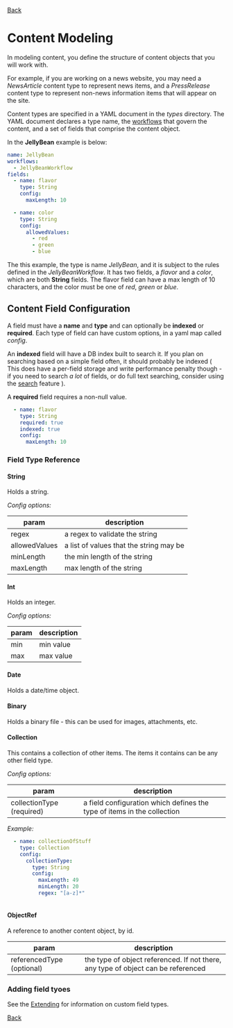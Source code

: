 [Back](../)

# Content Modeling

In modeling content, you define the structure of content objects that you will work with. 

For example, if you are working on a news website, you may need a _NewsArticle_ content type to represent
news items, and a _PressRelease_ content type to represent non-news information items that will appear on 
the site. 

Content types are specified in a YAML document in the _types_ directory. The YAML document declares a type
name, the [workflows](WORKFLOW.md) that govern the content, and a set of fields that comprise the content
object.

In the **JellyBean** example is below:

```yaml
name: JellyBean
workflows:
  - JellyBeanWorkflow
fields:
  - name: flavor
    type: String
    config:
      maxLength: 10

  - name: color
    type: String
    config:
      allowedValues:
        - red
        - green
        - blue
```

The this example, the type is name _JellyBean_, and it is subject to the rules defined in the _JellyBeanWorkflow_.
 It has two fields, a _flavor_ and a _color_, which are both **String** fields. The flavor field can have a max 
 length of 10 characters, and the color must be one of _red_, _green_ or _blue_.

## Content Field Configuration

A field must have a **name** and **type** and can optionally be **indexed** or **required**. Each type of field can
have custom options, in a yaml map called _config_. 

An **indexed** field will have a DB index built to search it. If you plan on searching based on a simple field often, it
should probably be indexed ( This does have a per-field storage and write performance penalty though - if you need to 
search _a lot_ of fields, or do full text searching, consider using the [search](SEARCH.md) feature ). 

A **required** field requires a non-null value.

```yaml
  - name: flavor
    type: String
    required: true
    indexed: true
    config:
      maxLength: 10


```

### Field Type Reference

#### String

Holds a string.

_Config options:_

| param             | description                               |
| ----              | ----                                      |
| regex             | a regex to validate the string            |
| allowedValues     | a list of values that the string may be   |
| minLength         | the min length of the string              |
| maxLength         | max length of the string                  |

#### Int

Holds an integer.

_Config options:_

| param             | description                               |
| ----              | ----                                      |
| min               | min value                                 |
| max               | max value                                 |


#### Date

Holds a date/time object.

#### Binary

Holds a binary file - this can be used for images, attachments, etc.

#### Collection

This contains a collection of other items. The items it contains can be any other field type.

_Config options:_

| param             | description                               |
| ----              | ----                                      |
| collectionType (required)             | a field configuration which defines the type of items in the collection         |

_Example:_

```yaml
  - name: collectionOfStuff
    type: Collection
    config:
      collectionType:
        type: String
        config:
          maxLength: 49
          minLength: 20
          regex: "[a-z]*"
          
```


#### ObjectRef

A reference to another content object, by id. 

| param             | description                                                                                               |
| ----              | ----                                      |
| referencedType (optional)             | the type of object referenced. If not there, any type of object can be referenced     |


### Adding field tyoes

See the [Extending](EXTENDING.md) for information on custom field types.

[Back](../)